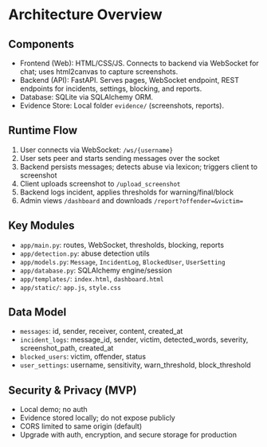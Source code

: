 # Architecture Overview

## Components
- Frontend (Web): HTML/CSS/JS. Connects to backend via WebSocket for chat; uses html2canvas to capture screenshots.
- Backend (API): FastAPI. Serves pages, WebSocket endpoint, REST endpoints for incidents, settings, blocking, and reports.
- Database: SQLite via SQLAlchemy ORM.
- Evidence Store: Local folder `evidence/` (screenshots, reports).

## Runtime Flow
1. User connects via WebSocket: `/ws/{username}`
2. User sets peer and starts sending messages over the socket
3. Backend persists messages; detects abuse via lexicon; triggers client to screenshot
4. Client uploads screenshot to `/upload_screenshot`
5. Backend logs incident, applies thresholds for warning/final/block
6. Admin views `/dashboard` and downloads `/report?offender=&victim=`

## Key Modules
- `app/main.py`: routes, WebSocket, thresholds, blocking, reports
- `app/detection.py`: abuse detection utils
- `app/models.py`: `Message`, `IncidentLog`, `BlockedUser`, `UserSetting`
- `app/database.py`: SQLAlchemy engine/session
- `app/templates/`: `index.html`, `dashboard.html`
- `app/static/`: `app.js`, `style.css`

## Data Model
- `messages`: id, sender, receiver, content, created_at
- `incident_logs`: message_id, sender, victim, detected_words, severity, screenshot_path, created_at
- `blocked_users`: victim, offender, status
- `user_settings`: username, sensitivity, warn_threshold, block_threshold

## Security & Privacy (MVP)
- Local demo; no auth
- Evidence stored locally; do not expose publicly
- CORS limited to same origin (default)
- Upgrade with auth, encryption, and secure storage for production

